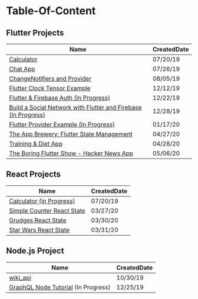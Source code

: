 # Table-Of-Content

## Flutter Projects
| Name                                                                                                  | CreatedDate |
|-------------------------------------------------------------------------------------------------------|-------------|
| [Calculator](https://github.com/caestrada/Flutter-Calculator)                                         | 07/20/19    |
| [Chat App](https://github.com/caestrada/Flutter-Chat-App)                                             | 07/26/19    |
| [ChangeNotifiers and Provider](https://github.com/caestrada/Flutter-ChangeNotifiers-and-Provider)     | 08/05/19    |
| [Flutter Clock Tensor Example](https://github.com/caestrada/Clock-Contest-Tensor-Example)             | 12/12/19    |
| [Flutter & Firebase Auth (In Progress)](https://github.com/caestrada/Flutter-Firebase-Auth)           | 12/22/19    |
| [Build a Social Network with Flutter and Firebase (In Progress)](https://github.com/caestrada/fluttershare)           | 12/28/19    |
| [Flutter Provider Example (In Progress)](https://github.com/caestrada/Provider-Example)               | 01/17/20    |
| [The App Brewery: Flutter State Management](https://github.com/caestrada/The-App-Brewery-Flutter-State-Management)               | 04/27/20    |
| [Training & Diet App](https://github.com/caestrada/Training-Diet-App)               | 04/28/20    |
| [The Boring Flutter Show - Hacker News App](https://github.com/caestrada/hn_app)               | 05/06/20    |

## React Projects
| Name                                                                                  | CreatedDate |
|---------------------------------------------------------------------------------------|-------------|
| [Calculator (In Progress)](https://github.com/caestrada/React-Calculator)             | 07/20/19    |
| [Simple Counter React State](https://github.com/caestrada/Simple-Counter-React-State) | 03/27/20    |
| [Grudges React State](https://github.com/caestrada/Grudges-React-State)               | 03/30/20    |
| [Star Wars React State](https://github.com/caestrada/Star-Wars-React-State)           | 03/31/20    |

## Node.js Project
| Name                                              | CreatedDate |
|---------------------------------------------------|-------------|
| [wiki_api](https://github.com/caestrada/wiki_api) | 10/30/19    |
| [GraphQL Node Tutorial](https://www.howtographql.com/graphql-js/0-introduction/) (In Progress) | 12/25/19  |
